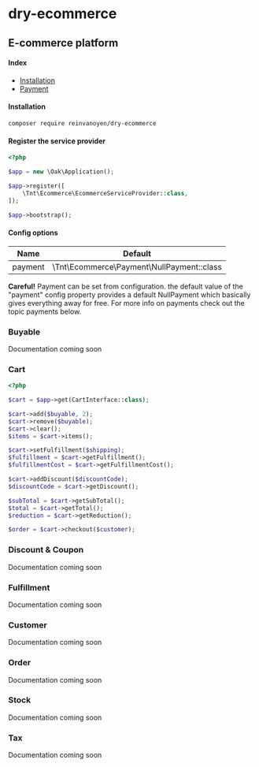 # dry-ecommerce
## E-commerce platform

#### Index

* [Installation](#installation)
* [Payment](https://github.com/reinvanoyen/dry-ecommerce/blob/master/docs/payment.md)

#### Installation

```ssh
composer require reinvanoyen/dry-ecommerce
```

#### Register the service provider

```php
<?php

$app = new \Oak\Application();

$app->register([
    \Tnt\Ecommerce\EcommerceServiceProvider::class,
]);

$app->bootstrap();
```

#### Config options

Name | Default
---- | -------
payment | \Tnt\Ecommerce\Payment\NullPayment::class

**Careful!** Payment can be set from configuration. the default value of the "payment" config property provides a default NullPayment which basically gives everything away for free. For more info on payments check out the topic payments below.

### Buyable
Documentation coming soon

### Cart

```php
<?php

$cart = $app->get(CartInterface::class);

$cart->add($buyable, 2);
$cart->remove($buyable);
$cart->clear();
$items = $cart->items();

$cart->setFulfillment($shipping);
$fulfillment = $cart->getFulfillment();
$fulfillmentCost = $cart->getFulfillmentCost();

$cart->addDiscount($discountCode);
$discountCode = $cart->getDiscount();

$subTotal = $cart->getSubTotal();
$total = $cart->getTotal();
$reduction = $cart->getReduction();

$order = $cart->checkout($customer);
```

### Discount & Coupon
Documentation coming soon

### Fulfillment
Documentation coming soon

### Customer
Documentation coming soon

### Order
Documentation coming soon

### Stock
Documentation coming soon

### Tax
Documentation coming soon
